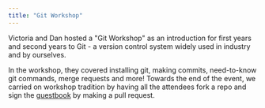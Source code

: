 ```yaml
---
title: "Git Workshop"
---
```


Victoria and Dan hosted a "Git Workshop" as an introduction for first years and second years to Git - a version control system widely used in industry and by ourselves.

In the workshop, they covered installing git, making commits, need-to-know git commands, merge requests and more! Towards the end of the event, we carried on workshop tradition by having all the attendees fork a repo and sign the [guestbook](https://github.com/CSSUoB/GDSCGit) by making a pull request.